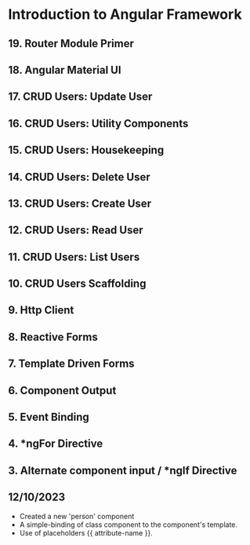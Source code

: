 # Introduction to Angular Framework

## 19. Router Module Primer


## 18. Angular Material UI


## 17. CRUD Users: Update User


## 16. CRUD Users: Utility Components


## 15. CRUD Users: Housekeeping


## 14. CRUD Users: Delete User


## 13. CRUD Users: Create User


## 12. CRUD Users: Read User


## 11. CRUD Users: List Users


## 10. CRUD Users Scaffolding


## 9. Http Client


## 8. Reactive Forms


## 7. Template Driven Forms


## 6. Component Output


## 5. Event Binding 


## 4. *ngFor Directive


## 3. Alternate component input / *ngIf Directive





## 12/10/2023

- Created a new 'person' component
- A simple-binding of class component to the component's template.
- Use of placeholders {{ attribute-name }}.
